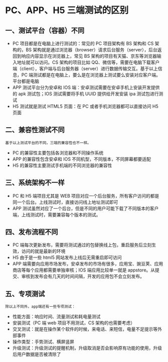 # PC、APP、H5 三端测试的区别

## 一、测试平台（容器）不同

- PC 项目都是在电脑上进行测试的：常见的 PC 项目架构有 BS 架构和 CS 架构的，BS 架构就是通过浏览器（browser）请求后台服务（server），后台返回到响应内容显示在浏览器上，常见 BS 架构的项目有天猫、京东等浏览器输入地址就可以访问。CS 架构的项目比如 QQ、微信等，需要在电脑下载客户端（client），客户端与后台服务器（server）进行数据传输交互。基于以上信息，PC 端测试都是在电脑上，要么是在浏览器上测试要么安装对应客户端。平台都是电脑
- APP 测试平台分为安卓和 IOS 端：安卓测试需要在安卓手机上安装开发提供的 apk 测试包；IOS 测试需要将手机 UUID 提供给开发安装 ipa 测试包进行测试
- H5 测试就是测试 HTML5 页面：在 PC 或者手机浏览器都可以直接访问 H5 页面

## 二、兼容性测试不同

    基于以上测试平台的不同，三端的兼容性也不一样。

- PC 的兼容性主要包括各浏览器和不同操作系统
- APP 的兼容性包含安卓和 IOS 不同机型，不同版本，不同屏幕都要适配
- H5 的兼容性主要测试手机端的不同浏览器的兼容性

## 三、系统架构不一样

- PC 和 H5 端项目尤其是 WEB 项目对应一个后台服务，所有客户访问的都是同一个后台。上线测试时，直接访问线上地址测试即可
- APP 测试虽然对应了一个后台，但是不同的用户可能下载了不同版本的客户端，上线测试时，需要兼容每个版本的测试。

## 四、发布流程不同

- PC 端每次更新发布，需要将测试通过的包替换线上包，重启服务后立刻生效，访问的就是最新的环境
- H5 由于是一些 html5 网站发布上线后无需重启即可访问
- APP 端需要向应用市场发布，安卓发布的市场有很多，应用宝、豌豆荚、应用商店等每个应用都需要单独审核；IOS 端应用比较单一就是 appstore。从提交、审核到发布会有几天的时间间隔，开发的应用包不会立刻发布。

## 五、专项测试

    除以上不同外，app端还有一些专项测试：

- 性能方面：响应时间、流量测试和耗电量测试
- 安装测试（PC 端 web 项目不用测试，CS 架构的也需要考虑）
- 交叉测试：就是在操作某个软件的时候，来电话、来短信，电量不足提示等外部事件
- 操作类型：手势测试、横屏竖屏
- 升级测试：升级测试的提醒机制，升级取消是否会影响原有功能的使用，升级后用户数据是否被清除了
